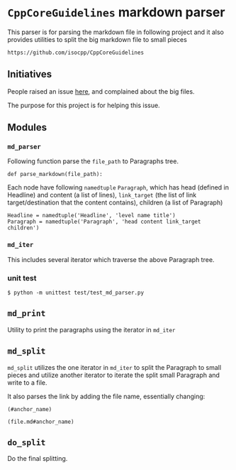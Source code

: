 # `CppCoreGuidelines` markdown parser

This parser is for parsing the markdown file in following project and it also
provides utilities to split the big markdown file to small pieces

```
https://github.com/isocpp/CppCoreGuidelines
```

## Initiatives

People raised an issue
[here](https://github.com/isocpp/CppCoreGuidelines/issues/923), and complained
about the big files.

The purpose for this project is for helping this issue.

## Modules

### `md_parser`

Following function parse the `file_path` to Paragraphs tree.

```
def parse_markdown(file_path):
```

Each node  have following `namedtuple` `Paragraph`, which has head (defined in
Headline) and content (a list of lines), `link_target` (the list of link
target/destination that the content contains), children (a list of Paragraph)

```
Headline = namedtuple('Headline', 'level name title')
Paragraph = namedtuple('Paragraph', 'head content link_target children')

```

### `md_iter`

This includes several iterator which traverse the above Paragraph tree.

### unit test

```
$ python -m unittest test/test_md_parser.py
```

## `md_print`

Utility to print the paragraphs using the iterator in `md_iter`

## `md_split`

`md_split` utilizes the one iterator in `md_iter` to split the Paragraph to small
pieces and utilize another iterator to iterate the split small Paragraph and
write to a file.

It also parses the link by adding the file name, essentially changing:

```
(#anchor_name)
```

```
(file.md#anchor_name)
```

## `do_split`

Do the final splitting.
